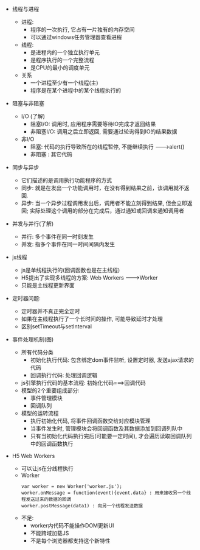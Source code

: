 * 线程与进程
  * 进程:
    * 程序的一次执行, 它占有一片独有的内存空间
    * 可以通过windows任务管理器查看进程
  * 线程:
    * 是进程内的一个独立执行单元
    * 是程序执行的一个完整流程
    * 是CPU的最小的调度单元
  * 关系
    * 一个进程至少有一个线程(主)
    * 程序是在某个进程中的某个线程执行的
* 阻塞与非阻塞
  * I/O (了解)
    * 阻塞I/O: 调用时, 应用程序需要等待IO完成才返回结果
    * 非阻塞I/O: 调用之后立即返回, 需要通过轮询得到IO的结果数据
  * 非I/O
    * 阻塞: 代码的执行导致所在的线程暂停, 不能继续执行 --->alert()
    * 非阻塞 : 其它代码
* 同步与异步
  * 它们描述的是调用执行功能程序的方式
  * 同步: 就是在发出一个功能调用时，在没有得到结果之前，该调用就不返回.
  * 异步: 当一个异步过程调用发出后，调用者不能立刻得到结果, 但会立即返回;
        实际处理这个调用的部分在完成后，通过通知或回调来通知调用者
* 并发与并行(了解)
  * 并行: 多个事件在同一时刻发生
  * 并发: 指多个事件在同一时间间隔内发生

* js线程
  * js是单线程执行的(回调函数也是在主线程)
  * H5提出了实现多线程的方案: Web Workers   --->Worker
  * 只能是主线程更新界面

* 定时器问题:
  * 定时器并不真正完全定时
  * 如果在主线程执行了一个长时间的操作, 可能导致延时才处理
  * 区别setTimeout与setInterval
    
* 事件处理机制(图)
  * 所有代码分类
    * 初始化执行代码: 包含绑定dom事件监听, 设置定时器, 发送ajax请求的代码
    * 回调执行代码: 处理回调逻辑
  * js引擎执行代码的基本流程: 初始化代码===>回调代码
  * 模型的2个重要组成部分:
    * 事件管理模块
    * 回调队列
  * 模型的运转流程
    * 执行初始化代码, 将事件回调函数交给对应模块管理
    * 当事件发生时, 管理模块会将回调函数及其数据添加到回调列队中
    * 只有当初始化代码执行完后(可能要一定时间), 才会遍历读取回调队列中的回调函数执行
    
* H5 Web Workers
  * 可以让js在分线程执行
  * Worker
    ```
    var worker = new Worker('worker.js');
    worker.onMessage = function(event){event.data} : 用来接收另一个线程发送过来的数据的回调
    worker.postMessage(data1) : 向另一个线程发送数据
    ```
  * 不足:
    * worker内代码不能操作DOM更新UI
    * 不能跨域加载JS
    * 不是每个浏览器都支持这个新特性
    













    
